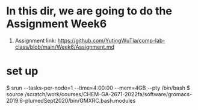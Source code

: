 # In this dir, we are going to do the Assignment Week6
 1. Assignment link: https://github.com/YutingWuTia/comp-lab-class/blob/main/Week6/Assignment.md

# set up
 $ srun --tasks-per-node=1 --time=4:00:00 --mem=4GB --pty /bin/bash
 $ source /scratch/work/courses/CHEM-GA-2671-2022fa/software/gromacs-2019.6-plumedSept2020/bin/GMXRC.bash.modules